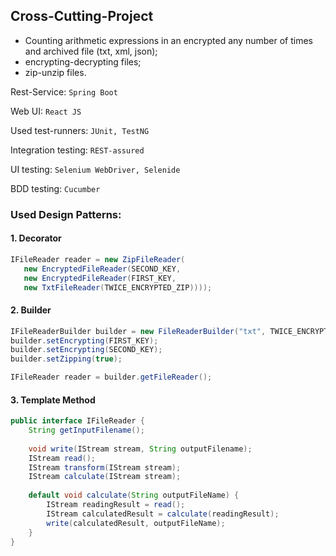 ## Cross-Cutting-Project
* Counting arithmetic expressions in an encrypted any number of times and archived file (txt, xml, json);
* encrypting-decrypting files; 
* zip-unzip files.

Rest-Service: `Spring Boot`

Web UI: `React JS`

Used test-runners: `JUnit, TestNG`

Integration testing: `REST-assured`

UI testing: `Selenium WebDriver, Selenide`

BDD testing: `Cucumber`

### Used Design Patterns:
#### 1. Decorator
```java 
IFileReader reader = new ZipFileReader(
   new EncryptedFileReader(SECOND_KEY,
   new EncryptedFileReader(FIRST_KEY,
   new TxtFileReader(TWICE_ENCRYPTED_ZIP))));
```
#### 2. Builder
```java 
IFileReaderBuilder builder = new FileReaderBuilder("txt", TWICE_ENCRYPTED_ZIP);
builder.setEncrypting(FIRST_KEY);
builder.setEncrypting(SECOND_KEY);
builder.setZipping(true);

IFileReader reader = builder.getFileReader();
```
#### 3. Template Method
```java
public interface IFileReader {
    String getInputFilename();
    
    void write(IStream stream, String outputFilename);
    IStream read();
    IStream transform(IStream stream);
    IStream calculate(IStream stream);
    
    default void calculate(String outputFileName) {
        IStream readingResult = read();
        IStream calculatedResult = calculate(readingResult);
        write(calculatedResult, outputFileName);
    }
}
```
